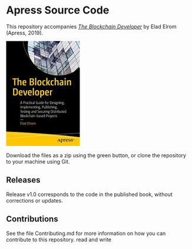 # Apress Source Code

This repository accompanies [*The Blockchain Developer*](http://www.apress.com/9781484248461) by Elad Elrom (Apress, 2019).

[comment]: #cover
![Cover image](9781484248461.jpg)

Download the files as a zip using the green button, or clone the repository to your machine using Git.

## Releases

Release v1.0 corresponds to the code in the published book, without corrections or updates.

## Contributions

See the file Contributing.md for more information on how you can contribute to this repository.
read and write
